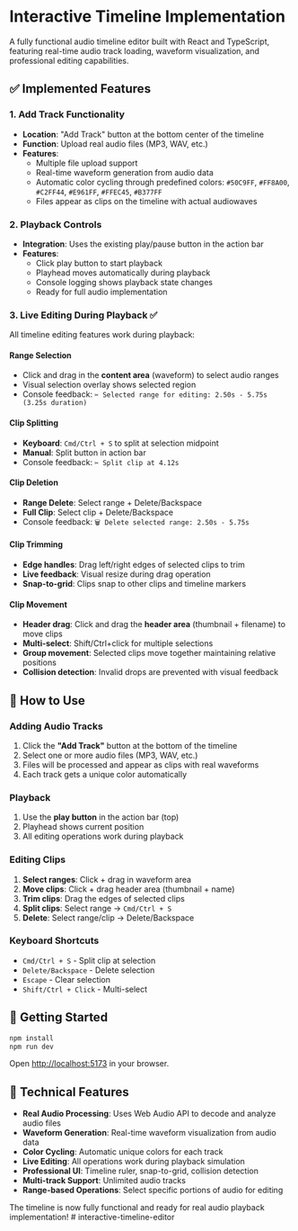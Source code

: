 # Interactive Timeline Implementation

A fully functional audio timeline editor built with React and TypeScript, featuring real-time audio track loading, waveform visualization, and professional editing capabilities.

## ✅ Implemented Features

### 1. **Add Track Functionality**
- **Location**: "Add Track" button at the bottom center of the timeline
- **Function**: Upload real audio files (MP3, WAV, etc.) 
- **Features**:
  - Multiple file upload support
  - Real-time waveform generation from audio data
  - Automatic color cycling through predefined colors: `#50C9FF`, `#FF8A00`, `#C2FF44`, `#E961FF`, `#FFEC45`, `#B377FF`
  - Files appear as clips on the timeline with actual audiowaves

### 2. **Playback Controls**
- **Integration**: Uses the existing play/pause button in the action bar
- **Features**:
  - Click play button to start playback
  - Playhead moves automatically during playback  
  - Console logging shows playback state changes
  - Ready for full audio implementation

### 3. **Live Editing During Playback** ✅
All timeline editing features work during playback:

#### **Range Selection**
- Click and drag in the **content area** (waveform) to select audio ranges
- Visual selection overlay shows selected region
- Console feedback: `✂️ Selected range for editing: 2.50s - 5.75s (3.25s duration)`

#### **Clip Splitting**
- **Keyboard**: `Cmd/Ctrl + S` to split at selection midpoint
- **Manual**: Split button in action bar
- Console feedback: `✂️ Split clip at 4.12s`

#### **Clip Deletion** 
- **Range Delete**: Select range + Delete/Backspace
- **Full Clip**: Select clip + Delete/Backspace
- Console feedback: `🗑️ Delete selected range: 2.50s - 5.75s`

#### **Clip Trimming**
- **Edge handles**: Drag left/right edges of selected clips to trim
- **Live feedback**: Visual resize during drag operation
- **Snap-to-grid**: Clips snap to other clips and timeline markers

#### **Clip Movement**
- **Header drag**: Click and drag the **header area** (thumbnail + filename) to move clips
- **Multi-select**: Shift/Ctrl+click for multiple selections
- **Group movement**: Selected clips move together maintaining relative positions
- **Collision detection**: Invalid drops are prevented with visual feedback

## 🎯 How to Use

### Adding Audio Tracks
1. Click the **"Add Track"** button at the bottom of the timeline
2. Select one or more audio files (MP3, WAV, etc.)
3. Files will be processed and appear as clips with real waveforms
4. Each track gets a unique color automatically

### Playback
1. Use the **play button** in the action bar (top)
2. Playhead shows current position
3. All editing operations work during playback

### Editing Clips
1. **Select ranges**: Click + drag in waveform area
2. **Move clips**: Click + drag header area (thumbnail + name)
3. **Trim clips**: Drag the edges of selected clips
4. **Split clips**: Select range → `Cmd/Ctrl + S`
5. **Delete**: Select range/clip → Delete/Backspace

### Keyboard Shortcuts
- `Cmd/Ctrl + S` - Split clip at selection
- `Delete/Backspace` - Delete selection
- `Escape` - Clear selection
- `Shift/Ctrl + Click` - Multi-select

## 🚀 Getting Started

```bash
npm install
npm run dev
```

Open [http://localhost:5173](http://localhost:5173) in your browser.

## 🎵 Technical Features

- **Real Audio Processing**: Uses Web Audio API to decode and analyze audio files
- **Waveform Generation**: Real-time waveform visualization from audio data
- **Color Cycling**: Automatic unique colors for each track
- **Live Editing**: All operations work during playback simulation
- **Professional UI**: Timeline ruler, snap-to-grid, collision detection
- **Multi-track Support**: Unlimited audio tracks
- **Range-based Operations**: Select specific portions of audio for editing

The timeline is now fully functional and ready for real audio playback implementation! # interactive-timeline-editor
